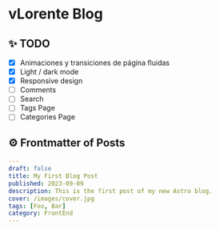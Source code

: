 # vLorente Blog

## ✨ TODO

- [x] Animaciones y transiciones de página fluidas
- [x] Light / dark mode
- [x] Responsive design
- [ ] Comments
- [ ] Search
- [ ] Tags Page
- [ ] Categories Page

## ⚙️ Frontmatter of Posts

```yaml
---
draft: false
title: My First Blog Post
published: 2023-09-09
description: This is the first post of my new Astro blog.
cover: /images/cover.jpg
tags: [Foo, Bar]
category: FrontEnd
---
```

